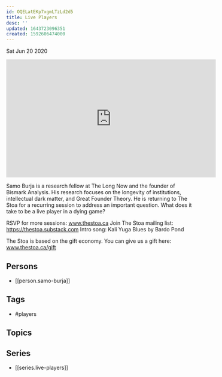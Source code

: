 ```yaml
---
id: OQELatEKp7xgmLTzLd2d5
title: Live Players
desc: ''
updated: 1643723096351
created: 1592606474000
---
```





Sat Jun 20 2020

<iframe width="560" height="315" src="https://www.youtube.com/embed/3j7jowVotmc" title="Live Players w/ Samo Burja (June 18, 2020)" frameborder="0" allow="accelerometer; autoplay; clipboard-write; encrypted-media; gyroscope; picture-in-picture" allowfullscreen ></iframe>

Samo Burja is a research fellow at The Long Now and the founder of Bismark Analysis. His research focuses on the longevity of institutions, intellectual dark matter, and Great Founder Theory. He is returning to The Stoa for a recurring session to address an important question. What does it take to be a live player in a dying game?

RSVP for more sessions: www.thestoa.ca
Join The Stoa mailing list: https://thestoa.substack.com
Intro song: Kali Yuga Blues by Bardo Pond

The Stoa is based on the gift economy. You can give us a gift here: www.thestoa.ca/gift

## Persons

- [[person.samo-burja]]

## Tags

- #players

## Topics



## Series

- [[series.live-players]]

